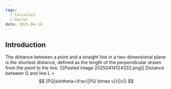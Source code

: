 ```yaml
---
tags:
  - Calculus2
  - Vector
date: 2025-04-14
---
```

## Introduction 
The distance between a point and a straight line in a two-dimensional plane is the shortest distance, defined as the length of the perpendicular drawn from the point to the line.
![[Pasted image 20250414124332.png]]
Distance between Q and line L =
$$ |PQ|sin\theta=\frac{|PQ \times v|}{|v|} $$
